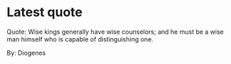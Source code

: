 # Latest quote 

Quote: Wise kings generally have wise counselors; and he must be a wise man himself who is capable of distinguishing one. 

By: Diogenes